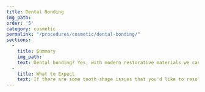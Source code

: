 ```yaml
---
title: Dental Bonding
img_path:
order: '5'
category: cosmetic
permalink: "/procedures/cosmetic/dental-bonding/"
sections:
  -
    title: Summary
    img_path:
    text: Dental bonding? Yes, with modern restorative materials we can do some cosmetic reshaping of the teeth in your smile that can have a dramatic cosmetic result. Let us know your concerns and we'll see if bonding is appropriate for you.
  -
    title: What to Expect
    text: If there are some tooth shape issues that you'd like to resolve, we can often make those changes without preparing your tooth. Dental bonding uses materials used in white fillings to reshape the teeth and in just a few minutes you can have a resolution to a smile problem.
---
```

